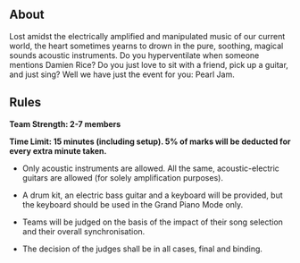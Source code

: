 <!-- TITLE: Pearl Jam -->
<!-- SUBTITLE: Acoustic Band Competition -->

## About
Lost amidst the electrically amplified and manipulated music of our current world, the heart sometimes yearns to drown in the pure, soothing, magical sounds acoustic instruments. Do you hyperventilate when someone mentions Damien Rice? Do you just love to sit with a friend, pick up a guitar, and just sing? Well we have just the event for you: Pearl Jam.

## Rules

**Team Strength: 2-7 members**

**Time Limit: 15 minutes (including setup). 5% of marks will be deducted for every extra minute taken.**

- Only acoustic instruments are allowed. All the same, acoustic-electric guitars are allowed (for solely amplification purposes).

- A drum kit, an electric bass guitar and a keyboard will be provided, but the keyboard should be used in the Grand Piano Mode only.

- Teams will be judged on the basis of the impact of their song selection and their overall synchronisation.

- The decision of the judges shall be in all cases, final and binding.